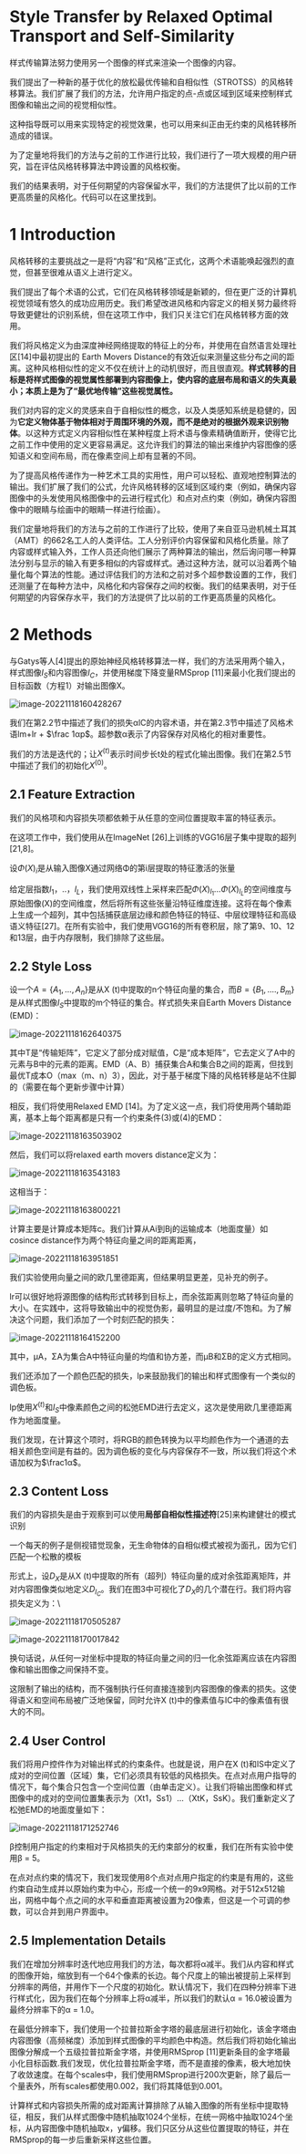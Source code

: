 # **Style Transfer by Relaxed Optimal Transport and Self-Similarity**

样式传输算法努力使用另一个图像的样式来渲染一个图像的内容。

我们提出了一种新的基于优化的放松最优传输和自相似性（STROTSS）的风格转移算法。我们扩展了我们的方法，允许用户指定的点-点或区域到区域来控制样式图像和输出之间的视觉相似性。

这种指导既可以用来实现特定的视觉效果，也可以用来纠正由无约束的风格转移所造成的错误。

为了定量地将我们的方法与之前的工作进行比较，我们进行了一项大规模的用户研究，旨在评估风格转移算法中跨设置的风格权衡。

我们的结果表明，对于任何期望的内容保留水平，我们的方法提供了比以前的工作更高质量的风格化。代码可以在这里找到。

# **1 Introduction**

风格转移的主要挑战之一是将“内容”和“风格”正式化，这两个术语能唤起强烈的直觉，但甚至很难从语义上进行定义。

我们提出了每个术语的公式，它们在风格转移领域是新颖的，但在更广泛的计算机视觉领域有悠久的成功应用历史。我们希望改进风格和内容定义的相关努力最终将导致更健壮的识别系统，但在这项工作中，我们只关注它们在风格转移方面的效用。

我们将风格定义为由深度神经网络提取的特征上的分布，并使用在自然语言处理社区[14]中最初提出的 Earth Movers Distance的有效近似来测量这些分布之间的距离。这种风格相似性的定义不仅在统计上的动机很好，而且很直观。**样式转移的目标是将样式图像的视觉属性部署到内容图像上，使内容的底层布局和语义的失真最小；本质上是为了“最优地传输”这些视觉属性。**

我们对内容的定义的灵感来自于自相似性的概念，以及人类感知系统是稳健的，因为**它定义物体基于物体相对于周围环境的外观，而不是绝对的根据外观来识别物体**。以这种方式定义内容相似性在某种程度上将术语与像素精确值断开，使得它比之前工作中使用的定义更容易满足。这允许我们的算法的输出来维护内容图像的感知语义和空间布局，而在像素空间上却有显著的不同。

为了提高风格传递作为一种艺术工具的实用性，用户可以轻松、直观地控制算法的输出。我们扩展了我们的公式，允许风格转移的区域到区域约束（例如，确保内容图像中的头发使用风格图像中的云进行程式化）和点对点约束（例如，确保内容图像中的眼睛与绘画中的眼睛一样进行绘画）。

我们定量地将我们的方法与之前的工作进行了比较，使用了来自亚马逊机械土耳其（AMT）的662名工人的人类评估。工人分别评价内容保留和风格化质量。除了内容或样式输入外，工作人员还向他们展示了两种算法的输出，然后询问哪一种算法分别与显示的输入有更多相似的内容或样式。通过这种方法，就可以沿着两个轴量化每个算法的性能。通过评估我们的方法和之前对多个超参数设置的工作，我们还测量了在每种方法中，风格化和内容保存之间的权衡。我们的结果表明，对于任何期望的内容保存水平，我们的方法提供了比以前的工作更高质量的风格化。

# **2 Methods**

与Gatys等人[4]提出的原始神经风格转移算法一样，我们的方法采用两个输入，样式图像$I_S$和内容图像$I_C$，并使用梯度下降变量RMSprop [11]来最小化我们提出的目标函数（方程1）对输出图像X。

![image-20221118160428267](.\image\image-20221118160428267.png)

我们在第2.2节中描述了我们的损失αlC的内容术语，并在第2.3节中描述了风格术语lm+lr + $\frac 1αp$。超参数α表示了内容保存对风格化的相对重要性。

我们的方法是迭代的；让$X^{(t)}$表示时间步长t处的程式化输出图像。我们在第2.5节中描述了我们的初始化$X^{(0)}$。

## **2.1 Feature Extraction**

我们的风格项和内容损失项都依赖于从任意的空间位置提取丰富的特征表示。

在这项工作中，我们使用从在ImageNet [26]上训练的VGG16层子集中提取的超列[21,8]。

设$Φ(X)_i$是从输入图像X通过网络Φ的第i层提取的特征激活的张量

给定层指数$l_1，..，l_L$，我们使用双线性上采样来匹配$Φ(X)_{l_1}…Φ(X)_{l_L}$的空间维度与原始图像(X)的空间维度，然后将所有这些张量沿特征维度连接。这将在每个像素上生成一个超列，其中包括捕获底层边缘和颜色特征的特征、中层纹理特征和高级语义特征[27]。在所有实验中，我们使用VGG16的所有卷积层，除了第9、10、12和13层，由于内存限制，我们排除了这些层。

## **2.2 Style Loss**

设一个$A= \{A_1,...,A_n\}$是从X (t)中提取的n个特征向量的集合，而$B = \{B_1,....,B_m\}$是从样式图像$I_S$中提取的m个特征的集合。样式损失来自Earth Movers Distance (EMD)：

![image-20221118162640375](.\image\image-20221118162640375.png)

其中T是“传输矩阵”，它定义了部分成对赋值，C是“成本矩阵”，它去定义了A中的元素与B中的元素的距离。EMD（A、B）捕获集合A和集合B之间的距离，但找到最优T成本O（max（m、n）3），因此，对于基于梯度下降的风格转移是站不住脚的（需要在每个更新步骤中计算）

相反，我们将使用Relaxed EMD  [14]。为了定义这一点，我们将使用两个辅助距离，基本上每个距离都是只有一个约束条件(3)或(4)的EMD：

![image-20221118163503902](.\image\image-20221118163503902.png)

然后，我们可以将relaxed earth movers distance定义为：

![image-20221118163543183](.\image\image-20221118163543183.png)

这相当于：

![image-20221118163800221](image/image-20221118163800221.png)

计算主要是计算成本矩阵c。我们计算从Ai到Bj的运输成本（地面度量）如cosince distance作为两个特征向量之间的距离距离，

![image-20221118163951851](image/image-20221118163951851.png)

我们实验使用向量之间的欧几里德距离，但结果明显更差，见补充的例子。

lr可以很好地将源图像的结构形式转移到目标上，而余弦距离则忽略了特征向量的大小。在实践中，这将导致输出中的视觉伪影，最明显的是过度/不饱和。为了解决这个问题，我们添加了一个时刻匹配的损失：

![image-20221118164152200](image/image-20221118164152200.png)

其中，µA，ΣA为集合A中特征向量的均值和协方差，而µB和ΣB的定义方式相同。

我们还添加了一个颜色匹配的损失，lp来鼓励我们的输出和样式图像有一个类似的调色板。

lp使用$X^{(t)}$和$I_S$中像素颜色之间的松弛EMD进行去定义，这次是使用欧几里德距离作为地面度量。

我们发现，在计算这个项时，将RGB的颜色转换为以平均颜色作为一个通道的去相关颜色空间是有益的。因为调色板的变化与内容保存不一致，所以我们将这个术语加权为$\frac1α$。

## **2.3 Content Loss**

我们的内容损失是由于观察到可以使用**局部自相似性描述符**[25]来构建健壮的模式识别

一个每天的例子是侧视错觉现象，无生命物体的自相似模式被视为面孔，因为它们匹配一个松散的模板

形式上，设$D_X$是从X (t)中提取的所有（超列）特征向量的成对余弦距离矩阵，并对内容图像类似地定义$D_{I_C}$。我们在图3中可视化了$D_X$的几个潜在行。我们将内容损失定义为：\

![image-20221118170505287](image/image-20221118170505287.png)

![image-20221118170017842](image/image-20221118170017842.png)

换句话说，从任何一对坐标中提取的特征向量之间的归一化余弦距离应该在内容图像和输出图像之间保持不变。

这限制了输出的结构，而不强制执行任何直接连接到内容图像的像素的损失。这使得语义和空间布局被广泛地保留，同时允许X (t)中的像素值与IC中的像素值有很大的不同。

## **2.4 User Control**

我们将用户控件作为对输出样式的约束条件。也就是说，用户在X (t)和IS中定义了成对的空间位置（区域）集，它们必须具有较低的风格损失。在点对点用户指导的情况下，每个集合只包含一个空间位置（由单击定义）。让我们将输出图像和样式图像中的成对的空间位置集表示为（Xt1，Ss1）...（XtK，SsK）。我们重新定义了松弛EMD的地面度量如下：

![image-20221118171252746](image/image-20221118171252746.png)

β控制用户指定的约束相对于风格损失的无约束部分的权重，我们在所有实验中使用β = 5。

在点对点约束的情况下，我们发现使用8个点对点用户指定的约束是有用的，这些约束自动生成并以原始约束为中心，形成一个统一的9x9网格。对于512x512输出，网格中每个点之间的水平和垂直距离被设置为20像素，但这是一个可调的参数，可以合并到用户界面中。

## **2.5 Implementation Details**

我们在增加分辨率时迭代地应用我们的方法，每次都将α减半。我们从内容和样式的图像开始，缩放到有一个64个像素的长边。每个尺度上的输出被提前上采样到分辨率的两倍，并用作下一个尺度的初始化。默认情况下，我们在四种分辨率下进行样式化，因为我们在每个分辨率上将α减半，所以我们的默认α = 16.0被设置为最终分辨率下的α = 1.0。

在最低分辨率下，我们使用一个拉普拉斯金字塔的最底层进行初始化，该金字塔由内容图像（高频梯度）添加到样式图像的平均颜色中构造。然后我们将初始化输出图像分解成一个五级拉普拉斯金字塔，并使用RMSprop [11]更新条目的金字塔最小化目标函数.我们发现，优化拉普拉斯金字塔，而不是直接的像素，极大地加快了收敛速度。在每个scales中，我们使用RMSprop进行200次更新，除了最后一个量表外，所有scales都使用0.002，我们将其降低到0.001。

计算样式和内容损失所需的成对距离计算排除了从输入图像的所有坐标中提取特征，相反，我们从样式图像中随机抽取1024个坐标，在统一网格中抽取1024个坐标，从内容图像中随机抽取x，y偏移。我们只区分从这些位置提取的特征，并在RMSprop的每一步后重新采样这些位置。